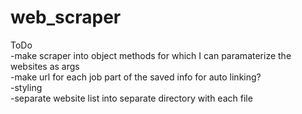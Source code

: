 # web_scraper
ToDo  
-make scraper into object methods for which I can paramaterize the websites as args  
-make url for each job part of the saved info for auto linking?  
-styling  
-separate website list into separate directory with each file  

<!-- Debug: jffco - not showing anything
Prosmitity learning -error -->